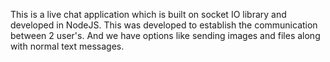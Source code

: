 This is a live chat application which is built on socket IO library and developed in NodeJS. 
This was developed to establish the communication between 2 user's. And we have options like sending images and files along with normal text messages. 
